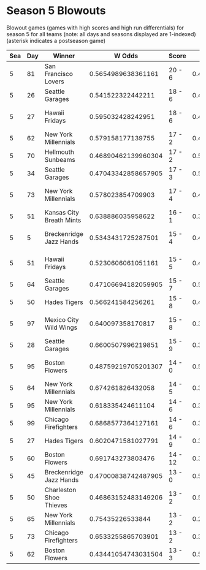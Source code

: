 # Season 5 Blowouts



Blowout games (games with high scores and high run differentials) for season 5 for all teams (note: all days and seasons displayed are 1-indexed) (asterisk indicates a postseason game)


| Sea | Day | Winner | W Odds | Score | L Odds | Loser | 
| ------ |------ |------ |------ |------ |------ |------ |
| 5 | 81 | San Francisco Lovers | 0.5654989638361161 | 20 - 6 | 0.434501036163883 | Chicago Firefighters | 
| 5 | 26 | Seattle Garages | 0.541522322442211 | 18 - 6 | 0.458477677557788 | Houston Spies | 
| 5 | 27 | Hawaii Fridays | 0.595032428242951 | 18 - 6 | 0.404967571757048 | Charleston Shoe Thieves | 
| 5 | 62 | New York Millennials | 0.579158177139755 | 17 - 2 | 0.420841822860245 | Yellowstone Magic | 
| 5 | 70 | Hellmouth Sunbeams | 0.46890462139960304 | 17 - 2 | 0.531095378600396 | New York Millennials | 
| 5 | 34 | Seattle Garages | 0.47043342858657905 | 17 - 3 | 0.52956657141342 | Houston Spies | 
| 5 | 73 | New York Millennials | 0.578023854709903 | 17 - 4 | 0.421976145290096 | San Francisco Lovers | 
| 5 | 51 | Kansas City Breath Mints | 0.638886035958622 | 16 - 1 | 0.361113964041377 | Unlimited Tacos | 
| 5 | 5 | Breckenridge Jazz Hands | 0.5343431725287501 | 15 - 4 | 0.46565682747124904 | Canada Moist Talkers | 
| 5 | 51 | Hawaii Fridays | 0.5230606061051161 | 15 - 5 | 0.47693939389488305 | Charleston Shoe Thieves | 
| 5 | 64 | Seattle Garages | 0.47106694182059905 | 15 - 7 | 0.5289330581794001 | Houston Spies | 
| 5 | 50 | Hades Tigers | 0.566241584256261 | 15 - 8 | 0.433758415743738 | Seattle Garages | 
| 5 | 97 | Mexico City Wild Wings | 0.640097358170817 | 15 - 8 | 0.359902641829182 | Charleston Shoe Thieves | 
| 5 | 28 | Seattle Garages | 0.6600507996219851 | 15 - 9 | 0.339949200378014 | Miami Dalé | 
| 5 | 95 | Boston Flowers | 0.48759219705201307 | 14 - 0 | 0.512407802947987 | Kansas City Breath Mints | 
| 5 | 64 | New York Millennials | 0.674261826432058 | 14 - 5 | 0.32573817356794105 | Unlimited Tacos | 
| 5 | 95 | New York Millennials | 0.618335424611104 | 14 - 6 | 0.38166457538889503 | Yellowstone Magic | 
| 5 | 99 | Chicago Firefighters | 0.6868577364127161 | 14 - 6 | 0.31314226358728303 | Hellmouth Sunbeams | 
| 5 | 27 | Hades Tigers | 0.6020471581027791 | 14 - 9 | 0.39795284189722 | Hellmouth Sunbeams | 
| 5 | 60 | Boston Flowers | 0.691743273803476 | 14 - 12 | 0.308256726196522 | Unlimited Tacos | 
| 5 | 45 | Breckenridge Jazz Hands | 0.47000838742487905 | 13 - 0 | 0.5299916125751201 | Hellmouth Sunbeams | 
| 5 | 50 | Charleston Shoe Thieves | 0.46863152483149206 | 13 - 2 | 0.531368475168507 | Hawaii Fridays | 
| 5 | 65 | New York Millennials | 0.75435226533844 | 13 - 2 | 0.245647734661559 | Unlimited Tacos | 
| 5 | 73 | Chicago Firefighters | 0.6533255865703901 | 13 - 2 | 0.34667441342960903 | Boston Flowers | 
| 5 | 62 | Boston Flowers | 0.43441054743031504 | 13 - 3 | 0.5655894525696841 | Hawaii Fridays | 


